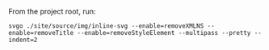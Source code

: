 From the project root, run:

```
svgo ./site/source/img/inline-svg --enable=removeXMLNS --enable=removeTitle --enable=removeStyleElement --multipass --pretty --indent=2
```
